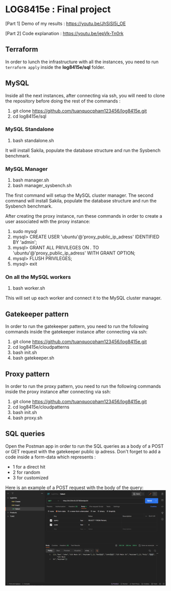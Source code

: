 # LOG8415e : Final project
[Part 1] Demo of my results : https://youtu.be/JhSiSl5i_OE

[Part 2] Code explanation : https://youtu.be/jepVk-Tn0rk
## Terraform
In order to lunch the infrastructure with all the instances, you need to run ```terraform apply``` inside the **log8415e/sql** folder.

## MySQL
Inside all the next instances, after connecting via ssh, you will need to clone the repository before doing the rest of the commands :
1. git clone https://github.com/tuanquocpham123456/log8415e.git
2. cd log8415e/sql

### MySQL Standalone
1. bash standalone.sh

It will install Sakila, populate the database structure and run the Sysbench benchmark.
### MySQL Manager
1. bash manager.sh
2. bash manager_sysbench.sh

The first command will setup the MySQL cluster manager.
The second command will install Sakila, populate the database structure and run the Sysbench benchmark.

After creating the proxy instance, run these commands in order to create a user associated with the proxy instance:
1. sudo mysql
2. mysql> CREATE USER 'ubuntu'@'proxy_public_ip_adress' IDENTIFIED BY 'admin';
3. mysql> GRANT ALL PRIVILEGES ON *.* TO 'ubuntu'@'proxy_public_ip_adress' WITH GRANT OPTION;
4. mysql> FLUSH PRIVILEGES;
4. mysql> exit

### On all the MySQL workers
1. bash worker.sh

This will set up each worker and connect it to the MySQL cluster manager.

## Gatekeeper pattern
In order to run the gatekeeper pattern, you need to run the following commands inside the gatekeeper instance after connecting via ssh:
1. git clone https://github.com/tuanquocpham123456/log8415e.git
2. cd log8415e/cloudpatterns
3. bash init.sh
4. bash gatekeeper.sh

## Proxy pattern
In order to run the proxy pattern, you need to run the following commands inside the proxy instance after connecting via ssh:
1. git clone https://github.com/tuanquocpham123456/log8415e.git
2. cd log8415e/cloudpatterns
3. bash init.sh
4. bash proxy.sh

## SQL queries
Open the Postman app in order to run the SQL queries as a body of a POST or GET request with the gatekeeper public ip adress.
Don't forget to add a code inside a form-data which represents :
- 1 for a direct hit
- 2 for random
- 3 for customized

Here is an example of a POST request with the body of the query:
![img.png](img.png)